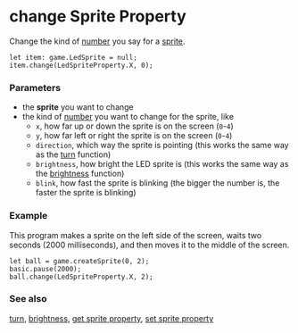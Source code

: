 # change Sprite Property

Change the kind of [number](/types/number) you say for a [sprite](/reference/game/create-sprite).

```sig
let item: game.LedSprite = null;
item.change(LedSpriteProperty.X, 0);
```

### Parameters

* the **sprite** you want to change
* the kind of [number](/types/number) you want to change for the sprite, like
    * ``x``, how far up or down the sprite is on the screen (`0`-`4`)
    * ``y``, how far left or right the sprite is on the screen (`0`-`4`)
    * ``direction``, which way the sprite is pointing (this works the same way as the [turn](/reference/game/turn) function)
    * ``brightness``, how bright the LED sprite is (this works the same way as the [brightness](/reference/led/brightness) function)
    * ``blink``, how fast the sprite is blinking (the bigger the number is, the faster the sprite is blinking)

### Example

This program makes a sprite on the left side of the screen,
waits two seconds (2000 milliseconds),
and then moves it to the middle of the screen.

```blocks
let ball = game.createSprite(0, 2);
basic.pause(2000);
ball.change(LedSpriteProperty.X, 2);
```

### See also

[turn](/reference/game/turn),
[brightness](/reference/led/brightness),
[get sprite property](/reference/game/get-sprite-property),
[set sprite property](/reference/game/set-sprite-property)
